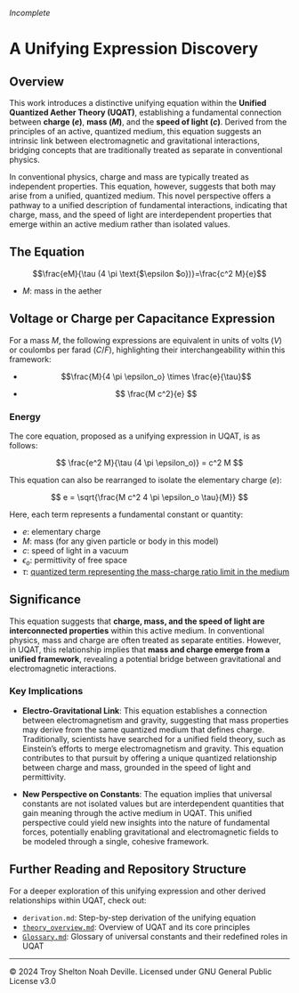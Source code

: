 *Incomplete*
# A Unifying Expression Discovery

## Overview
This work introduces a distinctive unifying equation within the **Unified Quantized Aether Theory (UQAT)**, establishing a fundamental connection between **charge ($e$)**, **mass ($M$)**, and the **speed of light ($c$)**. Derived from the principles of an active, quantized medium, this equation suggests an intrinsic link between electromagnetic and gravitational interactions, bridging concepts that are traditionally treated as separate in conventional physics.

In conventional physics, charge and mass are typically treated as independent properties. This equation, however, suggests that both may arise from a unified, quantized medium. This novel perspective offers a pathway to a unified description of fundamental interactions, indicating that charge, mass, and the speed of light are interdependent properties that emerge within an active medium rather than isolated values.

## The Equation
$$\frac{eM}{\tau  (4 \pi  \text{$\epsilon $o})}=\frac{c^2 M}{e}$$
- $M$: mass in the aether
## Voltage or Charge per Capacitance Expression
For a mass $M$, the following expressions are equivalent in units of volts ($V$) or coulombs per farad ($C/F$), highlighting their interchangeability within this framework:
- $$\frac{M}{4 \pi \epsilon_o} \times \frac{e}{\tau}$$

- $$
\frac{M c^2}{e}
$$

### Energy

The core equation, proposed as a unifying expression in UQAT, is as follows:

$$
\frac{e^2 M}{\tau (4 \pi \epsilon_o)} = c^2 M
$$

This equation can also be rearranged to isolate the elementary charge ($e$):

$$
e = \sqrt{\frac{M c^2 4 \pi \epsilon_o \tau}{M}}
$$

Here, each term represents a fundamental constant or quantity:
- $e$: elementary charge
- $M$: mass (for any given particle or body in this model)
- $c$: speed of light in a vacuum
- $\epsilon_o$: permittivity of free space
- $\tau$: [quantized term representing the mass-charge ratio limit in the medium](../docs/Theory/Constants.md)

## Significance
This equation suggests that **charge, mass, and the speed of light are interconnected properties** within this active medium. In conventional physics, mass and charge are often treated as separate entities. However, in UQAT, this relationship implies that **mass and charge emerge from a unified framework**, revealing a potential bridge between gravitational and electromagnetic interactions.

### Key Implications
- **Electro-Gravitational Link**: This equation establishes a connection between electromagnetism and gravity, suggesting that mass properties may derive from the same quantized medium that defines charge. Traditionally, scientists have searched for a unified field theory, such as Einstein’s efforts to merge electromagnetism and gravity. This equation contributes to that pursuit by offering a unique quantized relationship between charge and mass, grounded in the speed of light and permittivity.
  
- **New Perspective on Constants**: The equation implies that universal constants are not isolated values but are interdependent quantities that gain meaning through the active medium in UQAT. This unified perspective could yield new insights into the nature of fundamental forces, potentially enabling gravitational and electromagnetic fields to be modeled through a single, cohesive framework.

## Further Reading and Repository Structure
For a deeper exploration of this unifying expression and other derived relationships within UQAT, check out:
- `derivation.md`: Step-by-step derivation of the unifying equation
- [`theory_overview.md`](../docs/Theory/Overview.md): Overview of UQAT and its core principles
- [`Glossary.md`](../docs/Glossary.md): Glossary of universal constants and their redefined roles in UQAT

---

© 2024 Troy Shelton Noah Deville. Licensed under GNU General Public License v3.0


<!-- # A Unifying Expression Discovery

## Overview
This work introduces a distinctive unifying equation within the **Unified Quantized Aether Theory (UQAT)**, establishing a fundamental connection between **charge ($e$)**, **mass ($M$)**, and the **speed of light ($c$)**. Derived from the principles of an active, quantized medium, this equation suggests an intrinsic link between electromagnetic and gravitational interactions, bridging concepts that are traditionally treated as separate in conventional physics.

In standard physical theory, charge and mass are typically viewed as independent properties. However, this equation implies that both may emerge from a shared, quantized medium. This novel perspective offers a pathway toward a unified description of fundamental interactions and suggests that charge, mass, and light speed are not isolated values but rather interdependent properties defined within an active medium.

## The Equation

## Voltage or Charge per Capacitance Expression
For a mass, $M$, the following expressions can be represented with units of volts ($V$) or coulombs per farad ($C/F$), highlighting their equivalence in this context:
1. $$
\frac{M}{4 \pi \epsilon_o} \times \frac{e}{\tau}
$$

2. $$
\frac{M c^2}{e}
$$

### Energy

The core equation, proposed as a unifying expression in UQAT, is as follows:

$$
\frac{e^2 M}{\tau (4 \pi \epsilon_o)} = c^2 M
$$

This equation can also be rearranged to isolate the elementary charge ($e$):

$$
e = \sqrt{\frac{M c^2 4 \pi \epsilon_o \tau}{M}}
$$

Here, each term represents a fundamental constant or quantity:
- $e$: elementary charge
- $M$: mass (for any given particle or body in this model)
- $c$: speed of light in a vacuum
- $\epsilon_o$: permittivity of free space
- $\tau$: [quantized term representing the mass-charge ratio limit in the medium](../docs/Theory/Constants.md)

## Significance
This equation suggests that **charge, mass, and the speed of light are interconnected properties** within this active medium. In conventional physics, mass and charge are often treated as separate entities. However, in UQAT, this relationship implies that **mass and charge emerge from a unified framework**, revealing a potential bridge between gravitational and electromagnetic interactions.

### Key Implications
- **Electro-Gravitational Link**: This equation provides a pathway to unify electromagnetism and gravity, suggesting that mass properties may be derived from the same quantized medium that defines charge. Traditionally, scientists have searched for a unified field theory, such as Einstein’s efforts to merge electromagnetism and gravity. This equation contributes to that pursuit by offering a unique quantized relationship between charge and mass, grounded in the speed of light and permittivity.
  
- **New Perspective on Constants**: The equation implies that universal constants are not isolated values but are interdependent quantities that gain meaning through the active medium in UQAT. Such a unified view could lead to new insights into the nature of fundamental forces, potentially allowing us to model gravitational and electromagnetic fields through a single, coherent framework.

## Further Reading and Repository Structure
For a deeper exploration of this unifying expression and other derived relationships within UQAT, check out:
- `derivation.md`: Step-by-step derivation of the unifying equation
- [`theory_overview.md`](../docs/Theory/Overview.md): Overview of UQAT and its core principles
- [`Glossary.md`](../docs/Glossary.md): Glossary of universal constants and their redefined roles in UQAT

---

© 2024 Troy Shelton Noah Deville. Licensed under GNU General Public License v3.0 -->
